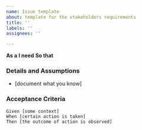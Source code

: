 ```yaml
---
name: Issue template
about: template for the stakeholders requirements
title: ''
labels: ''
assignees: ''

---
```


**As a** 
 **I need** 
 **So that** 
   
 ### Details and Assumptions
 * [document what you know]
   
 ### Acceptance Criteria  
   
 ```gherkin
 Given [some context]
 When [certain action is taken]
 Then [the outcome of action is observed]
 ```
